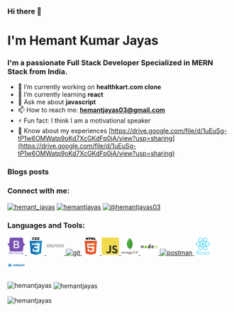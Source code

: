 ### Hi there 👋

<h1>I'm Hemant Kumar Jayas</h1>
<h3>I'm a passionate Full Stack Developer Specialized in MERN Stack from India.</h3>

- 🔭 I’m currently working on **healthkart.com clone**
- 🌱 I’m currently learning **react**
- 💬 Ask me about **javascript**
- 📫 How to reach me: **hemantjayas03@gmail.com**
- ⚡ Fun fact: I think I am a motivational speaker
- 📄 Know about my experiences [https://drive.google.com/file/d/1uEuSg-tP1w6OMWatp9oKd7XcGKdFp0jA/view?usp=sharing](https://drive.google.com/file/d/1uEuSg-tP1w6OMWatp9oKd7XcGKdFp0jA/view?usp=sharing)

### Blogs posts

<!-- BLOG-POST-LIST:START -->

<h3 align="left">Connect with me:</h3>
<p align="left">

<a href="https://twitter.com/hemant_jayas" target="blank"><img align="center" src="https://raw.githubusercontent.com/rahuldkjain/github-profile-readme-generator/master/src/images/icons/Social/twitter.svg" alt="hemant_jayas" height="30" width="40" /></a> <a href="https://www.linkedin.com/in/hemant-jayas-45ab6318b/" target="blank"><img align="center" src="https://raw.githubusercontent.com/rahuldkjain/github-profile-readme-generator/master/src/images/icons/Social/linked-in-alt.svg" alt="hemantjayas" height="30" width="40" /></a> <a href="https://medium.com/@hemantjayas03" target="blank"><img align="center" src="https://raw.githubusercontent.com/rahuldkjain/github-profile-readme-generator/master/src/images/icons/Social/medium.svg" alt="@hemantjayas03" height="30" width="40" /></a>

</p>

<h3 align="left">Languages and Tools:</h3>
<p align="left"> 
<a href="https://getbootstrap.com" target="_blank" rel="noreferrer"> <img src="https://raw.githubusercontent.com/devicons/devicon/master/icons/bootstrap/bootstrap-plain-wordmark.svg" alt="bootstrap" width="40" height="40"/> </a> <a href="https://www.w3schools.com/css/" target="_blank" rel="noreferrer"> <img src="https://raw.githubusercontent.com/devicons/devicon/master/icons/css3/css3-original-wordmark.svg" alt="css3" width="40" height="40"/> </a> <a href="https://expressjs.com" target="_blank" rel="noreferrer"> <img src="https://raw.githubusercontent.com/devicons/devicon/master/icons/express/express-original-wordmark.svg" alt="express" width="40" height="40"/> </a> <a href="https://git-scm.com/" target="_blank" rel="noreferrer"> <img src="https://www.vectorlogo.zone/logos/git-scm/git-scm-icon.svg" alt="git" width="40" height="40"/> </a> <a href="https://www.w3.org/html/" target="_blank" rel="noreferrer"> <img src="https://raw.githubusercontent.com/devicons/devicon/master/icons/html5/html5-original-wordmark.svg" alt="html5" width="40" height="40"/> </a> <a href="https://developer.mozilla.org/en-US/docs/Web/JavaScript" target="_blank" rel="noreferrer"> <img src="https://raw.githubusercontent.com/devicons/devicon/master/icons/javascript/javascript-original.svg" alt="javascript" width="40" height="40"/> </a> <a href="https://www.mongodb.com/" target="_blank" rel="noreferrer"> <img src="https://raw.githubusercontent.com/devicons/devicon/master/icons/mongodb/mongodb-original-wordmark.svg" alt="mongodb" width="40" height="40"/> </a> <a href="https://nodejs.org" target="_blank" rel="noreferrer"> <img src="https://raw.githubusercontent.com/devicons/devicon/master/icons/nodejs/nodejs-original-wordmark.svg" alt="nodejs" width="40" height="40"/> </a> <a href="https://postman.com" target="_blank" rel="noreferrer"> <img src="https://www.vectorlogo.zone/logos/getpostman/getpostman-icon.svg" alt="postman" width="40" height="40"/> </a> <a href="https://reactjs.org/" target="_blank" rel="noreferrer"> <img src="https://raw.githubusercontent.com/devicons/devicon/master/icons/react/react-original-wordmark.svg" alt="react" width="40" height="40"/> </a> <a href="https://webpack.js.org" target="_blank" rel="noreferrer"> <img src="https://raw.githubusercontent.com/devicons/devicon/d00d0969292a6569d45b06d3f350f463a0107b0d/icons/webpack/webpack-original-wordmark.svg" alt="webpack" width="40" height="40"/> </a> </p>
<!-- BLOG-POST-LIST:END -->


<p><img align="left" src="https://github-readme-stats.vercel.app/api/top-langs?username=hemantjayas&show_icons=true&locale=en&layout=compact" alt="hemantjayas" /></p>

<p>&nbsp;<img align="center" src="https://github-readme-stats.vercel.app/api?username=hemantjayas&show_icons=true&locale=en" alt="hemantjayas" /></p>

<p><img align="center" src="https://github-readme-streak-stats.herokuapp.com/?user=hemantjayas&" alt="hemantjayas" /></p>
